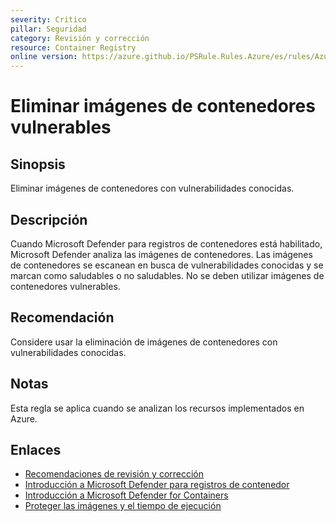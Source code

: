 ```yaml
---
severity: Critico
pillar: Seguridad
category: Revisión y corrección
resource: Container Registry
online version: https://azure.github.io/PSRule.Rules.Azure/es/rules/Azure.ACR.ImageHealth/
---
```


# Eliminar imágenes de contenedores vulnerables

## Sinopsis

Eliminar imágenes de contenedores con vulnerabilidades conocidas.

## Descripción

Cuando Microsoft Defender para registros de contenedores está habilitado, Microsoft Defender analiza las imágenes de contenedores.
Las imágenes de contenedores se escanean en busca de vulnerabilidades conocidas y se marcan como saludables o no saludables.
No se deben utilizar imágenes de contenedores vulnerables.

## Recomendación

Considere usar la eliminación de imágenes de contenedores con vulnerabilidades conocidas.

## Notas

Esta regla se aplica cuando se analizan los recursos implementados en Azure.

## Enlaces

- [Recomendaciones de revisión y corrección](https://learn.microsoft.com/azure/architecture/framework/security/monitor-remediate#review-and-remediate-recommendations)
- [Introducción a Microsoft Defender para registros de contenedor](https://docs.microsoft.com/azure/security-center/defender-for-container-registries-introduction)
- [Introducción a Microsoft Defender for Containers](https://docs.microsoft.com/azure/defender-for-cloud/defender-for-containers-introduction)
- [Proteger las imágenes y el tiempo de ejecución](https://docs.microsoft.com/azure/aks/operator-best-practices-container-image-management#secure-the-images-and-run-time)
